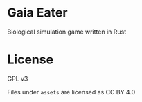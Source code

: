 # Gaia Eater

Biological simulation game written in Rust

# License

GPL v3

Files under `assets` are licensed as CC BY 4.0
